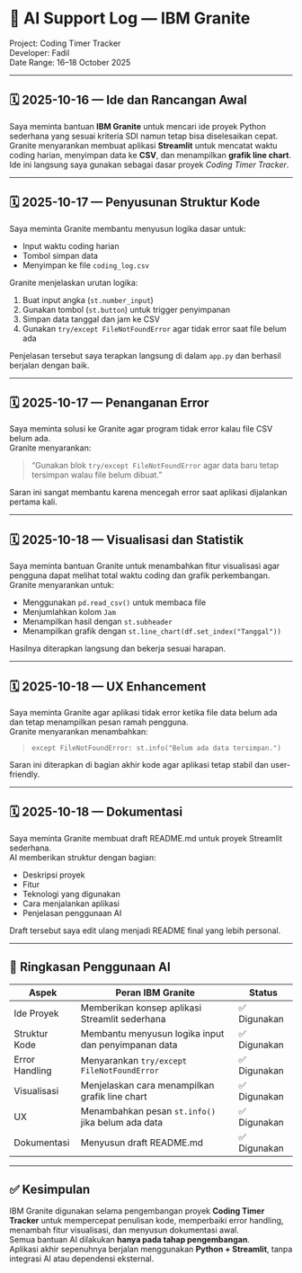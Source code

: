 # 🧠 AI Support Log — IBM Granite  
Project: Coding Timer Tracker  
Developer: Fadil  
Date Range: 16–18 October 2025  

---

## 🗓️ 2025-10-16 — Ide dan Rancangan Awal  
Saya meminta bantuan **IBM Granite** untuk mencari ide proyek Python sederhana yang sesuai kriteria SDI namun tetap bisa diselesaikan cepat.  
Granite menyarankan membuat aplikasi **Streamlit** untuk mencatat waktu coding harian, menyimpan data ke **CSV**, dan menampilkan **grafik line chart**.  
Ide ini langsung saya gunakan sebagai dasar proyek *Coding Timer Tracker*.

---

## 🗓️ 2025-10-17 — Penyusunan Struktur Kode  
Saya meminta Granite membantu menyusun logika dasar untuk:
- Input waktu coding harian
- Tombol simpan data
- Menyimpan ke file `coding_log.csv`

Granite menjelaskan urutan logika:
1. Buat input angka (`st.number_input`)
2. Gunakan tombol (`st.button`) untuk trigger penyimpanan  
3. Simpan data tanggal dan jam ke CSV  
4. Gunakan `try/except FileNotFoundError` agar tidak error saat file belum ada  

Penjelasan tersebut saya terapkan langsung di dalam `app.py` dan berhasil berjalan dengan baik.

---

## 🗓️ 2025-10-17 — Penanganan Error  
Saya meminta solusi ke Granite agar program tidak error kalau file CSV belum ada.  
Granite menyarankan:
> “Gunakan blok `try/except FileNotFoundError` agar data baru tetap tersimpan walau file belum dibuat.”

Saran ini sangat membantu karena mencegah error saat aplikasi dijalankan pertama kali.

---

## 🗓️ 2025-10-18 — Visualisasi dan Statistik  
Saya meminta bantuan Granite untuk menambahkan fitur visualisasi agar pengguna dapat melihat total waktu coding dan grafik perkembangan.  
Granite menyarankan untuk:
- Menggunakan `pd.read_csv()` untuk membaca file  
- Menjumlahkan kolom `Jam`  
- Menampilkan hasil dengan `st.subheader`  
- Menampilkan grafik dengan `st.line_chart(df.set_index("Tanggal"))`

Hasilnya diterapkan langsung dan bekerja sesuai harapan.

---

## 🗓️ 2025-10-18 — UX Enhancement  
Saya meminta Granite agar aplikasi tidak error ketika file data belum ada dan tetap menampilkan pesan ramah pengguna.  
Granite menyarankan menambahkan:
> `except FileNotFoundError: st.info("Belum ada data tersimpan.")`

Saran ini diterapkan di bagian akhir kode agar aplikasi tetap stabil dan user-friendly.

---

## 🗓️ 2025-10-18 — Dokumentasi  
Saya meminta Granite membuat draft README.md untuk proyek Streamlit sederhana.  
AI memberikan struktur dengan bagian:
- Deskripsi proyek  
- Fitur  
- Teknologi yang digunakan  
- Cara menjalankan aplikasi  
- Penjelasan penggunaan AI  

Draft tersebut saya edit ulang menjadi README final yang lebih personal.

---

## 🧩 Ringkasan Penggunaan AI  
| Aspek | Peran IBM Granite | Status |
|-------|-------------------|--------|
| Ide Proyek | Memberikan konsep aplikasi Streamlit sederhana | ✅ Digunakan |
| Struktur Kode | Membantu menyusun logika input dan penyimpanan data | ✅ Digunakan |
| Error Handling | Menyarankan `try/except FileNotFoundError` | ✅ Digunakan |
| Visualisasi | Menjelaskan cara menampilkan grafik line chart | ✅ Digunakan |
| UX | Menambahkan pesan `st.info()` jika belum ada data | ✅ Digunakan |
| Dokumentasi | Menyusun draft README.md | ✅ Digunakan |

---

## ✅ Kesimpulan  
IBM Granite digunakan selama pengembangan proyek **Coding Timer Tracker** untuk mempercepat penulisan kode, memperbaiki error handling, menambah fitur visualisasi, dan menyusun dokumentasi awal.  
Semua bantuan AI dilakukan **hanya pada tahap pengembangan**.  
Aplikasi akhir sepenuhnya berjalan menggunakan **Python + Streamlit**, tanpa integrasi AI atau dependensi eksternal.
